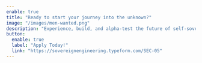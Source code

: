 ```yaml
---
enable: true
title: "Ready to start your journey into the unknown?"
image: "/images/men-wanted.png"
description: "Experience, build, and alpha-test the future of self-sovereign technology in beautiful Madeira. Don't miss the opportunity of a lifetime."
button:
  enable: true
  label: "Apply Today!"
  link: "https://sovereignengineering.typeform.com/SEC-05"
---
```

